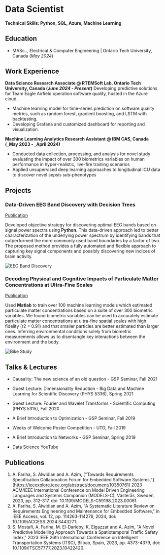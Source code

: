 # Data Scientist

#### Technical Skills: Python, SQL, Azure, Machine Learning

## Education						       		
- MASc.., Electrical & Computer Engineering	| Ontario Tech University, Canada (_May 2024_)	 			        		

## Work Experience
**Data Science Research Associate @ RTEMSoft Lab, Ontario Tech University, Canada (_June 2024 - Present_)**
Developing predictive solutions for Team Eagle Airfield operation software quality, hosted in the Azure cloud.
- Machine learning model for time-series prediction on software quality metrics, such as random forest, gradient boosting, and LSTM with backtesting.
-	Developing Grafana and customized dashboard for reporting and visualization.  

**Machine Learning Analytics Research Assistant @ IBM CAS, Canada (_May 2023 - _April 2024)**
- Conducted data collection, processing, and analysis for novel study evaluating the impact of over 300 biometrics variables on human performance in hyper-realistic, live-fire training scenarios
- Applied unsupervised deep learning approaches to longitudinal ICU data to discover novel sepsis sub-phenotypes

## Projects
### Data-Driven EEG Band Discovery with Decision Trees
[Publication](https://www.mdpi.com/1424-8220/22/8/3048)

Developed objective strategy for discovering optimal EEG bands based on signal power spectra using **Python**. This data-driven approach led to better characterization of the underlying power spectrum by identifying bands that outperformed the more commonly used band boundaries by a factor of two. The proposed method provides a fully automated and flexible approach to capturing key signal components and possibly discovering new indices of brain activity.

![EEG Band Discovery](/assets/img/eeg_band_discovery.jpeg)

### Decoding Physical and Cognitive Impacts of Particulate Matter Concentrations at Ultra-Fine Scales
[Publication](https://www.mdpi.com/1424-8220/22/11/4240)

Used **Matlab** to train over 100 machine learning models which estimated particulate matter concentrations based on a suite of over 300 biometric variables. We found biometric variables can be used to accurately estimate particulate matter concentrations at ultra-fine spatial scales with high fidelity (r2 = 0.91) and that smaller particles are better estimated than larger ones. Inferring environmental conditions solely from biometric measurements allows us to disentangle key interactions between the environment and the body.

![Bike Study](/assets/img/bike_study.jpeg)

## Talks & Lectures
- Causality: The new science of an old question - GSP Seminar, Fall 2021
- Guest Lecture: Dimensionality Reduction - Big Data and Machine Learning for Scientific Discovery (PHYS 5336), Spring 2021
- Guest Lecture: Fourier and Wavelet Transforms - Scientific Computing (PHYS 5315), Fall 2020
- A Brief Introduction to Optimization - GSP Seminar, Fall 2019
- Weeks of Welcome Poster Competition - UTD, Fall 2019
- A Brief Introduction to Networks - GSP Seminar, Spring 2019

- [Data Science YouTube](https://www.youtube.com/channel/UCa9gErQ9AE5jT2DZLjXBIdA)

## Publications
1. A. Fariha, S. Alwidian and A. Azim, ["Towards Requirements Specification Collaboration Forum for Embedded Software Systems,"] (https://ieeexplore.ieee.org/abstract/document/10350761) 2023 ACM/IEEE International Conference on Model Driven Engineering Languages and Systems Companion (MODELS-C), Västerås, Sweden, 2023, pp. 312-317, doi: 10.1109/MODELS-C59198.2023.00061.
2. A. Fariha, S. Alwidian and A. Azim, "A Systematic Literature Review on Requirements Engineering and Maintenance for Embedded Software," in IEEE Access, vol. 12, pp. 114263-114279, 2024, doi: 10.1109/ACCESS.2024.3443271.
3. S. Mostafi, A. Fariha, M. El-Darieby, K. Elgazzar and A. Azim, "A Novel Predictive Modelling Approach Towards a Spatiotemporal Traffic Safety Index," 2023 IEEE 26th International Conference on Intelligent Transportation Systems (ITSC), Bilbao, Spain, 2023, pp. 4373-4379, doi: 10.1109/ITSC57777.2023.10422420.
